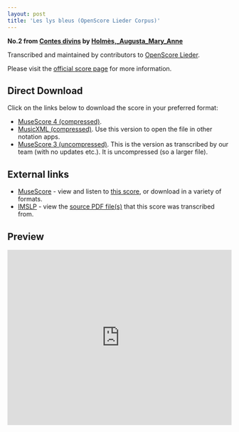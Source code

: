 ```yaml
---
layout: post
title: 'Les lys bleus (OpenScore Lieder Corpus)'
---
```


__No.2 from [Contes divins](https://fourscoreandmore.org/openscore/lieder/Holm%C3%A8s%2C_Augusta_Mary_Anne/Contes_divins/) by [Holmès,_Augusta_Mary_Anne](https://fourscoreandmore.org/openscore/lieder/Holm%C3%A8s%2C_Augusta_Mary_Anne)__

Transcribed and maintained by contributors to [OpenScore Lieder].

Please visit the [official score page] for more information.

[official score page]: https://musescore.com/openscore-lieder-corpus/scores/5904752
[OpenScore Lieder]: https://musescore.com/openscore-lieder-corpus

## Direct Download

Click on the links below to download the score in your preferred format:
- [MuseScore 4 (compressed)](https://fourscoreandmore.org/openscore/lieder/Holm%C3%A8s%2C_Augusta_Mary_Anne/Contes_divins/2_Les_lys_bleus.mscz).
- [MusicXML (compressed)](https://fourscoreandmore.org/openscore/lieder/Holm%C3%A8s%2C_Augusta_Mary_Anne/Contes_divins/2_Les_lys_bleus.mxl). Use this version to open the file in other notation apps.
- [MuseScore 3 (uncompressed)](https://raw.githubusercontent.com/OpenScore/Lieder/refs/heads/main/scores/Holm%C3%A8s%2C_Augusta_Mary_Anne/Contes_divins/2_Les_lys_bleus/lc5904752.mscx). This is the version as transcribed by our team (with no updates etc.). It is uncompressed (so a larger file).

## External links

- [MuseScore] - view and listen to [this score][MuseScore], or download in a variety of formats.
- [IMSLP] - view the [source PDF file(s)][IMSLP] that this score was transcribed from.

[MuseScore]: https://musescore.com/score/5904752
[IMSLP]: https://imslp.org/wiki/Special:ReverseLookup/588988

## Preview

<iframe width="100%" height="394" src="https://musescore.com/openscore-lieder-corpus/scores/5904752/embed" frameborder="0" allowfullscreen allow="autoplay; fullscreen"></iframe>
